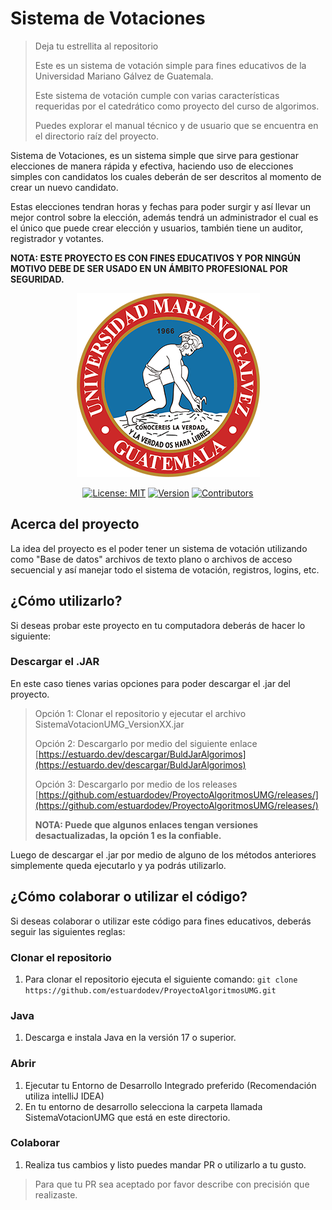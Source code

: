 # Sistema de Votaciones

> Deja tu estrellita al repositorio 
> 
> Este es un sistema de votación simple para fines educativos de la Universidad Mariano Gálvez de Guatemala.
>
> Este sistema de votación cumple con varias características requeridas por el catedrático como proyecto del curso de algorimos.
> 
> Puedes explorar el manual técnico y de usuario que se encuentra en el directorio raíz del proyecto.

Sistema de Votaciones, es un sistema simple que sirve para gestionar elecciones de manera rápida y efectiva, haciendo uso de elecciones  simples con candidatos los cuales deberán de ser descritos al momento de crear un nuevo candidato.

Estas elecciones tendran horas y fechas para poder surgir y así llevar un mejor control sobre la elección, además tendrá un administrador el cual es el único que puede crear elección y usuarios, también tiene un auditor, registrador y votantes.

**NOTA: ESTE PROYECTO ES CON FINES EDUCATIVOS Y POR NINGÚN MOTIVO DEBE DE SER USADO EN UN ÁMBITO PROFESIONAL POR SEGURIDAD.**

<div align="center">

<p align="center">
<img src="./umg.png" alt="Logotipo de la Universidad Mariano Galvez de Guatemala">
</p>

[![License: MIT](https://img.shields.io/badge/License-MIT-yellow.svg)](https://opensource.org/licenses/MIT)
[![Version](https://img.shields.io/badge/Version-0.1.0-gree)]()
[![Contributors](https://img.shields.io/github/contributors/estuardodev/django-times)](https://github.com/estuardodev/ProyectoAlgoritmosUMG/graphs/contributors)

</div>

## Acerca del proyecto
La idea del proyecto es el poder tener un sistema de votación utilizando como "Base de datos" archivos de texto plano o archivos de acceso secuencial y así manejar todo el sistema de votación, registros, logins, etc.

## ¿Cómo utilizarlo?
Si deseas probar este proyecto en tu computadora deberás de hacer lo siguiente:

### Descargar el .JAR
En este caso tienes varias opciones para poder descargar el .jar del proyecto.
> Opción 1: Clonar el repositorio y ejecutar el archivo SistemaVotacionUMG_VersionXX.jar
>
> Opción 2: Descargarlo por medio del siguiente enlace [https://estuardo.dev/descargar/BuldJarAlgorimos](https://estuardo.dev/descargar/BuldJarAlgorimos)
> 
> Opción 3: Descargarlo por medio de los releases [https://github.com/estuardodev/ProyectoAlgoritmosUMG/releases/](https://github.com/estuardodev/ProyectoAlgoritmosUMG/releases/)
>
> **NOTA: Puede que algunos enlaces tengan versiones desactualizadas, la opción 1 es la confiable.**

Luego de descargar el .jar por medio de alguno de los métodos anteriores simplemente queda ejecutarlo y ya podrás utilizarlo.
## ¿Cómo colaborar o utilizar el código?
Si deseas colaborar o utilizar este código para fines educativos, deberás seguir las siguientes reglas:

### Clonar el repositorio
1. Para clonar el repositorio ejecuta el siguiente comando: `````git clone https://github.com/estuardodev/ProyectoAlgoritmosUMG.git`````

### Java
1. Descarga e instala Java en la versión 17 o superior.

### Abrir
1. Ejecutar tu Entorno de Desarrollo Integrado preferido (Recomendación utiliza intelliJ IDEA)
2. En tu entorno de desarrollo selecciona la carpeta llamada SistemaVotacionUMG que está en este directorio.

### Colaborar
1. Realiza tus cambios y listo puedes mandar PR o utilizarlo a tu gusto.

> Para que tu PR sea aceptado por favor describe con precisión que realizaste.
